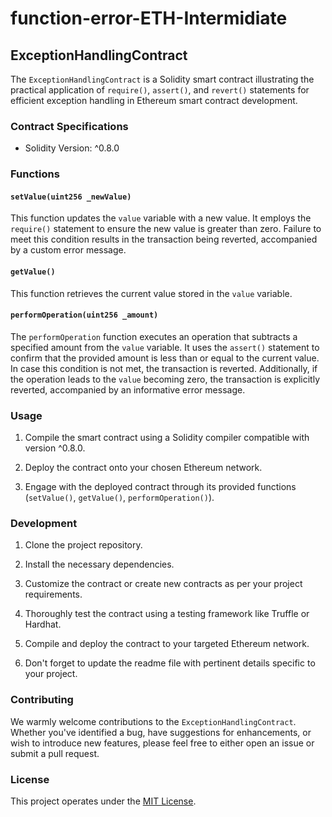 # function-error-ETH-Intermidiate

## ExceptionHandlingContract

The `ExceptionHandlingContract` is a Solidity smart contract illustrating the practical application of `require()`, `assert()`, and `revert()` statements for efficient exception handling in Ethereum smart contract development.

### Contract Specifications

- Solidity Version: ^0.8.0

### Functions

#### `setValue(uint256 _newValue)`

This function updates the `value` variable with a new value. It employs the `require()` statement to ensure the new value is greater than zero. Failure to meet this condition results in the transaction being reverted, accompanied by a custom error message.

#### `getValue()`

This function retrieves the current value stored in the `value` variable.

#### `performOperation(uint256 _amount)`

The `performOperation` function executes an operation that subtracts a specified amount from the `value` variable. It uses the `assert()` statement to confirm that the provided amount is less than or equal to the current value. In case this condition is not met, the transaction is reverted. Additionally, if the operation leads to the `value` becoming zero, the transaction is explicitly reverted, accompanied by an informative error message.

### Usage

1. Compile the smart contract using a Solidity compiler compatible with version ^0.8.0.

2. Deploy the contract onto your chosen Ethereum network.

3. Engage with the deployed contract through its provided functions (`setValue()`, `getValue()`, `performOperation()`).

### Development

1. Clone the project repository.

2. Install the necessary dependencies.

3. Customize the contract or create new contracts as per your project requirements.

4. Thoroughly test the contract using a testing framework like Truffle or Hardhat.

5. Compile and deploy the contract to your targeted Ethereum network.

6. Don't forget to update the readme file with pertinent details specific to your project.

### Contributing

We warmly welcome contributions to the `ExceptionHandlingContract`. Whether you've identified a bug, have suggestions for enhancements, or wish to introduce new features, please feel free to either open an issue or submit a pull request.

### License

This project operates under the [MIT License](LICENSE).

